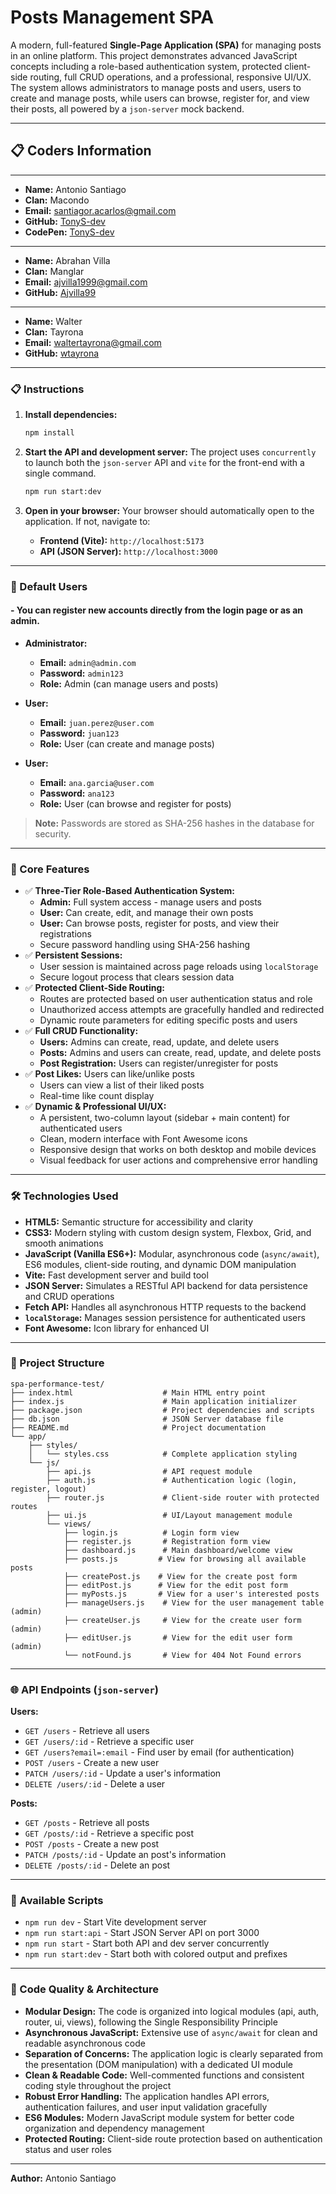 # Posts Management SPA

A modern, full-featured **Single-Page Application (SPA)** for managing posts in an online platform. This project demonstrates advanced JavaScript concepts including a role-based authentication system, protected client-side routing, full CRUD operations, and a professional, responsive UI/UX. The system allows administrators to manage posts and users, users to create and manage posts, while users can browse, register for, and view their posts, all powered by a `json-server` mock backend.

---

## 📋 Coders Information
---

- **Name:** Antonio Santiago
- **Clan:** Macondo
- **Email:** santiagor.acarlos@gmail.com
- **GitHub:** [TonyS-dev](https://github.com/TonyS-dev)
- **CodePen:** [TonyS-dev](https://codepen.io/TonyS-dev)

---

- **Name:** Abrahan Villa
- **Clan:** Manglar
- **Email:** ajvilla1999@gmail.com
- **GitHub:** [Ajvilla99](https://github.com/Ajvilla99)

---

- **Name:** Walter
- **Clan:** Tayrona
- **Email:** waltertayrona@gmail.com
- **GitHub:** [wtayrona](https://github.com/Wtayrona)

---


### 📋 Instructions

1.  **Install dependencies:**
    ```bash
    npm install
    ```

2.  **Start the API and development server:**
    The project uses `concurrently` to launch both the `json-server` API and `vite` for the front-end with a single command.
    ```bash
    npm run start:dev
    ```

3.  **Open in your browser:**
    Your browser should automatically open to the application. If not, navigate to:
    - **Frontend (Vite):** `http://localhost:5173`
    - **API (JSON Server):** `http://localhost:3000`

---

### 👤 Default Users
#### - You can register new accounts directly from the login page or as an admin.

-   **Administrator:**
    -   **Email:** `admin@admin.com`
    -   **Password:** `admin123`
    -   **Role:** Admin (can manage users and posts)

-   **User:**
    -   **Email:** `juan.perez@user.com`
    -   **Password:** `juan123`
    -   **Role:** User (can create and manage posts)

-   **User:**
    -   **Email:** `ana.garcia@user.com`
    -   **Password:** `ana123`
    -   **Role:** User (can browse and register for posts)

> **Note:** Passwords are stored as SHA-256 hashes in the database for security.

---

### 🎯 Core Features

-   ✅ **Three-Tier Role-Based Authentication System:**
    -   **Admin:** Full system access - manage users and posts
    -   **User:** Can create, edit, and manage their own posts
    -   **User:** Can browse posts, register for posts, and view their registrations
    -   Secure password handling using SHA-256 hashing
-   ✅ **Persistent Sessions:**
    -   User session is maintained across page reloads using `localStorage`
    -   Secure logout process that clears session data
-   ✅ **Protected Client-Side Routing:**
    -   Routes are protected based on user authentication status and role
    -   Unauthorized access attempts are gracefully handled and redirected
    -   Dynamic route parameters for editing specific posts and users
-   ✅ **Full CRUD Functionality:**
    -   **Users:** Admins can create, read, update, and delete users
    -   **Posts:** Admins and users can create, read, update, and delete posts
    -   **Post Registration:** Users can register/unregister for posts
-   ✅ **Post Likes:** Users can like/unlike posts
    -   Users can view a list of their liked posts
    -   Real-time like count display
-   ✅ **Dynamic & Professional UI/UX:**
    -   A persistent, two-column layout (sidebar + main content) for authenticated users
    -   Clean, modern interface with Font Awesome icons
    -   Responsive design that works on both desktop and mobile devices
    -   Visual feedback for user actions and comprehensive error handling

---

### 🛠️ Technologies Used

-   **HTML5:** Semantic structure for accessibility and clarity
-   **CSS3:** Modern styling with custom design system, Flexbox, Grid, and smooth animations
-   **JavaScript (Vanilla ES6+):** Modular, asynchronous code (`async/await`), ES6 modules, client-side routing, and dynamic DOM manipulation
-   **Vite:** Fast development server and build tool
-   **JSON Server:** Simulates a RESTful API backend for data persistence and CRUD operations
-   **Fetch API:** Handles all asynchronous HTTP requests to the backend
-   **`localStorage`:** Manages session persistence for authenticated users
-   **Font Awesome:** Icon library for enhanced UI

---

### 📁 Project Structure

```
spa-performance-test/
├── index.html                    # Main HTML entry point
├── index.js                      # Main application initializer
├── package.json                  # Project dependencies and scripts
├── db.json                       # JSON Server database file
├── README.md                     # Project documentation
└── app/
    ├── styles/
    │   └── styles.css            # Complete application styling
    └── js/
        ├── api.js                # API request module
        ├── auth.js               # Authentication logic (login, register, logout)
        ├── router.js             # Client-side router with protected routes
        ├── ui.js                 # UI/Layout management module
        └── views/
            ├── login.js          # Login form view
            ├── register.js       # Registration form view
            ├── dashboard.js      # Main dashboard/welcome view
            ├── posts.js         # View for browsing all available posts
            ├── createPost.js    # View for the create post form
            ├── editPost.js      # View for the edit post form
            ├── myPosts.js       # View for a user's interested posts
            ├── manageUsers.js    # View for the user management table (admin)
            ├── createUser.js     # View for the create user form (admin)
            ├── editUser.js       # View for the edit user form (admin)
            └── notFound.js       # View for 404 Not Found errors
```

---

### 🌐 API Endpoints (`json-server`)

**Users:**
-   `GET /users` - Retrieve all users
-   `GET /users/:id` - Retrieve a specific user
-   `GET /users?email=:email` - Find user by email (for authentication)
-   `POST /users` - Create a new user
-   `PATCH /users/:id` - Update a user's information
-   `DELETE /users/:id` - Delete a user

**Posts:**
-   `GET /posts` - Retrieve all posts
-   `GET /posts/:id` - Retrieve a specific post
-   `POST /posts` - Create a new post
-   `PATCH /posts/:id` - Update an post's information
-   `DELETE /posts/:id` - Delete an post

---

### 🔄 Available Scripts

- `npm run dev` - Start Vite development server
- `npm run start:api` - Start JSON Server API on port 3000
- `npm run start` - Start both API and dev server concurrently
- `npm run start:dev` - Start both with colored output and prefixes

---

### 📝 Code Quality & Architecture

-   **Modular Design:** The code is organized into logical modules (api, auth, router, ui, views), following the Single Responsibility Principle
-   **Asynchronous JavaScript:** Extensive use of `async/await` for clean and readable asynchronous code
-   **Separation of Concerns:** The application logic is clearly separated from the presentation (DOM manipulation) with a dedicated UI module
-   **Clean & Readable Code:** Well-commented functions and consistent coding style throughout the project
-   **Robust Error Handling:** The application handles API errors, authentication failures, and user input validation gracefully
-   **ES6 Modules:** Modern JavaScript module system for better code organization and dependency management
-   **Protected Routing:** Client-side route protection based on authentication status and user roles

---

**Author:** Antonio Santiago
